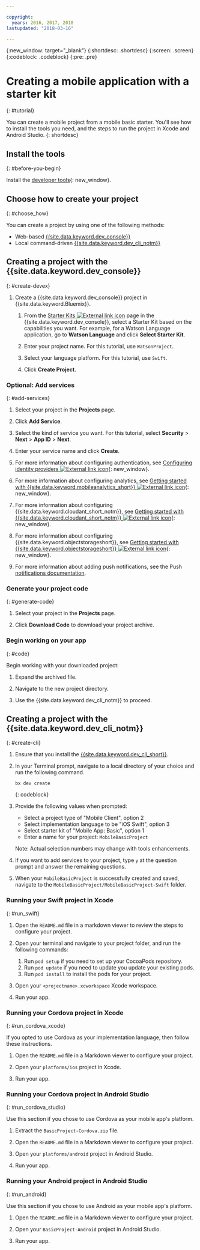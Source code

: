 ```yaml
---

copyright:
  years: 2016, 2017, 2018
lastupdated: "2018-03-16"

---
```


{:new_window: target="_blank"}
{:shortdesc: .shortdesc}
{:screen: .screen}
{:codeblock: .codeblock}
{:pre: .pre}

# Creating a mobile application with a starter kit
{: #tutorial}

You can create a mobile project from a mobile basic starter. You'll see how to install the tools you need, and the steps to run the project in Xcode and Android Studio.
{: shortdesc}

## Install the tools
{: #before-you-begin}

Install the [developer tools](/docs/cli/idt/index.html#add-cli){: new_window}.


## Choose how to create your project
{: #choose_how}

You can create a project by using one of the following methods:
- Web-based [{{site.data.keyword.dev_console}}](#create-devex)
- Local command-driven [{{site.data.keyword.dev_cli_notm}}](#create-cli)


## Creating a project with the {{site.data.keyword.dev_console}}
{: #create-devex}

1. Create a {{site.data.keyword.dev_console}} project in {{site.data.keyword.Bluemix}}.

    1. From the [Starter Kits ![External link icon](../../icons/launch-glyph.svg "External link icon")](https://console.ng.bluemix.net/developer/appservice/starter-kits/) page in the {{site.data.keyword.dev_console}}, select a Starter Kit based on the capabilities you want. For example, for a Watson Language application, go to **Watson Language** and click **Select Starter Kit**.

    2. Enter your project name. For this tutorial, use `WatsonProject`.   

    3. Select your language platform. For this tutorial, use `Swift`.

    4. Click **Create Project**.

### Optional: Add services
{: #add-services}

1. Select your project in the **Projects** page.

2. Click **Add Service**.

3. Select the kind of service you want. For this tutorial, select **Security** > **Next** > **App ID** > **Next**.

4. Enter your service name and click **Create**.

5. For more information about configuring authentication, see [Configuring identity providers ![External link icon](../../icons/launch-glyph.svg "External link icon")](/docs/services/appid/identity-providers.html){: new_window}.

6. For more information about configuring analytics, see [Getting started with {{site.data.keyword.mobileanalytics_short}} ![External link icon](../../icons/launch-glyph.svg "External link icon")](/docs/services/mobileanalytics/index.html){: new_window}.

7. For more information about configuring {{site.data.keyword.cloudant_short_notm}}, see [Getting started with {{site.data.keyword.cloudant_short_notm}} ![External link icon](../../icons/launch-glyph.svg "External link icon")](/docs/services/Cloudant/index.html){: new_window}.

8. For more information about configuring {{site.data.keyword.objectstorageshort}}, see [Getting started with {{site.data.keyword.objectstorageshort}} ![External link icon](../../icons/launch-glyph.svg "External link icon")](/docs/services/ObjectStorage/index.html){: new_window}.

9. For more information about adding push notifications, see the Push [notifications documentation](/docs/services/mobilepush/c_overview_push.html#overview-push).

### Generate your project code
{: #generate-code}

1. Select your project in the **Projects** page.

2. Click **Download Code** to download your project archive.


### Begin working on your app
{: #code}

Begin working with your downloaded project:

1. Expand the archived file.

2. Navigate to the new project directory.

3. Use the {{site.data.keyword.dev_cli_notm}} to proceed.


## Creating a project with the {{site.data.keyword.dev_cli_notm}}
{: #create-cli}

1. Ensure that you install the [{{site.data.keyword.dev_cli_short}}](/docs/cli/idt/index.html).

2. In your Terminal prompt, navigate to a local directory of your choice and run the following command.

	```
	bx dev create
	```
	{: codeblock}

3. Provide the following values when prompted:

	* Select a project type of "Mobile Client", option 2
	* Select implementation language to be "iOS Swift", option 3
	* Select starter kit of "Mobile App: Basic", option 1
	* Enter a name for your project: `MobileBasicProject`

    Note: Actual selection numbers may change with tools enhancements.

4. If you want to add services to your project, type `y` at the question prompt and answer the remaining questions.

5. When your `MobileBasicProject` is successfully created and saved, navigate to the `MobileBasicProject/MobileBasicProject-Swift` folder.

### Running your Swift project in Xcode
{: #run_swift}

1. Open the `README.md` file in a markdown viewer to review the steps to configure your project.

2. Open your terminal and navigate to your project folder, and run the following commands:
    1. Run `pod setup` if you need to set up your CocoaPods repository.
    2. Run `pod update` if you need to update you update your existing pods.
    3. Run `pod install` to install the pods for your project.

3. Open your `<projectname>.xcworkspace` Xcode workspace.

4. Run your app.

### Running your Cordova project in Xcode
{: #run_cordova_xcode}

If you opted to use Cordova as your implementation language, then follow these instructions.

1. Open the `README.md` file in a Markdown viewer to configure your project.

2. Open your `platforms/ios` project in Xcode.

3. Run your app.


### Running your Cordova project in Android Studio
{: #run_cordova_studio}

Use this section if you chose to use Cordova as your mobile app's platform.

1. Extract the `BasicProject-Cordova.zip` file.

2. Open the `README.md` file in a Markdown viewer to configure your project.

3. Open your `platforms/android` project in Android Studio.

4. Run your app.


### Running your Android project in Android Studio
{: #run_android}

Use this section if you chose to use Android as your mobile app's platform.

1. Open the `README.md` file in a Markdown viewer to configure your project.

2. Open your `BasicProject-Android` project in Android Studio.

3. Run your app.